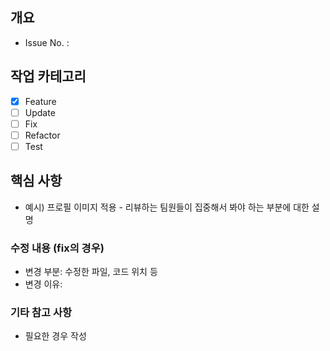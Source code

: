 ## 개요
* Issue No. : 

## 작업 카테고리
- [x] Feature 
- [ ] Update
- [ ] Fix
- [ ] Refactor
- [ ] Test

## 핵심 사항
* 예시) 프로필 이미지 적용 - 리뷰하는 팀원들이 집중해서 봐야 하는 부분에 대한 설명 


### 수정 내용 (fix의 경우)
* 변경 부분: 수정한 파일, 코드 위치 등
* 변경 이유:

### 기타 참고 사항
* 필요한 경우 작성
